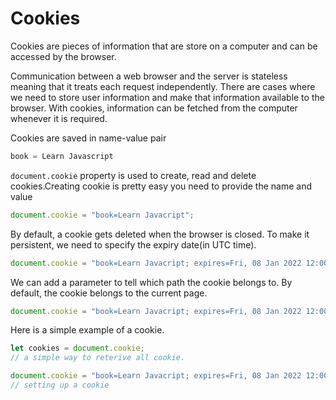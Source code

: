 # Cookies

Cookies are pieces of information that are store on a computer and can be accessed by the browser.

Communication between a web browser and the server is stateless meaning that it treats each request independently. There are cases where we need to store user information and make that information available to the browser. With cookies, information can be fetched from the computer whenever it is required.

Cookies are saved in name-value pair

```javascript
book = Learn Javascript
```

`document.cookie` property is used to create, read and delete cookies.Creating cookie is pretty easy you need to provide the name and value

```javascript
document.cookie = "book=Learn Javacript";
```

By default, a cookie gets deleted when the browser is closed. To make it persistent, we need to specify the expiry date(in UTC time).

```javascript
document.cookie = "book=Learn Javacript; expires=Fri, 08 Jan 2022 12:00:00 UTC";
```

We can add a parameter to tell which path the cookie belongs to. By default, the cookie belongs to the current page.

```javascript
document.cookie = "book=Learn Javacript; expires=Fri, 08 Jan 2022 12:00:00 UTC; path=/";
```

Here is a simple example of a cookie.

```javascript
let cookies = document.cookie;
// a simple way to reterive all cookie.

document.cookie = "book=Learn Javacript; expires=Fri, 08 Jan 2022 12:00:00 UTC; path=/";
// setting up a cookie
```
